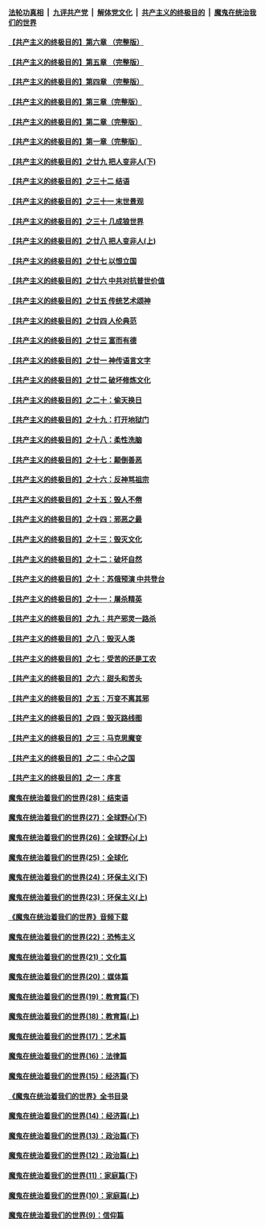 ####  [法轮功真相](../../../../basic/blob/master/README.md?t=05071702) &nbsp;|&nbsp; [九评共产党](../../../../9ping.md/blob/master/README.md?t=05071702) &nbsp;|&nbsp; [解体党文化](../../../../jtdwh.md/blob/master/README.md?t=05071702)  &nbsp;|&nbsp; [共产主义的终极目的](../../../../gczydzjmd.md/blob/master/README.md?t=05071702) &nbsp;|&nbsp; [魔鬼在统治我们的世界](../../../../mgztzwmdsj.md/blob/master/README.md?t=05071702) 

#### [【共产主义的终极目的】第六章 （完整版）](../pages/nsc422/n11428913.md?t=05071702) 

#### [【共产主义的终极目的】第五章 （完整版）](../pages/nsc422/n11428912.md?t=05071702) 

#### [【共产主义的终极目的】第四章 （完整版）](../pages/nsc422/n11428907.md?t=05071702) 

#### [【共产主义的终极目的】第三章（完整版）](../pages/nsc422/n11428848.md?t=05071702) 

#### [【共产主义的终极目的】第二章（完整版）](../pages/nsc422/n11428831.md?t=05071702) 

#### [【共产主义的终极目的】第一章（完整版）](../pages/nsc422/n11417651.md?t=05071702) 

#### [【共产主义的终极目的】之廿九 把人变非人(下)](../pages/nsc422/n11344140.md?t=05071702) 

#### [【共产主义的终极目的】之三十二 结语](../pages/nsc422/n11360535.md?t=05071702) 

#### [【共产主义的终极目的】之三十一 末世景观](../pages/nsc422/n11351129.md?t=05071702) 

#### [【共产主义的终极目的】之三十 几成狼世界](../pages/nsc422/n11348280.md?t=05071702) 

#### [【共产主义的终极目的】之廿八 把人变非人(上)](../pages/nsc422/n11340492.md?t=05071702) 

#### [【共产主义的终极目的】之廿七 以恨立国](../pages/nsc422/n11336944.md?t=05071702) 

#### [【共产主义的终极目的】之廿六 中共对抗普世价值](../pages/nsc422/n11324785.md?t=05071702) 

#### [【共产主义的终极目的】之廿五 传统艺术颂神](../pages/nsc422/n11296396.md?t=05071702) 

#### [【共产主义的终极目的】之廿四 人伦典范](../pages/nsc422/n11296397.md?t=05071702) 

#### [【共产主义的终极目的】之廿三 富而有德](../pages/nsc422/n11283598.md?t=05071702) 

#### [【共产主义的终极目的】之廿一 神传语言文字](../pages/nsc422/n11263265.md?t=05071702) 

#### [【共产主义的终极目的】之廿二 破坏修炼文化](../pages/nsc422/n11245728.md?t=05071702) 

#### [【共产主义的终极目的】之二十：偷天换日](../pages/nsc422/n11238846.md?t=05071702) 

#### [【共产主义的终极目的】之十九：打开地狱门](../pages/nsc422/n11206376.md?t=05071702) 

#### [【共产主义的终极目的】之十八：柔性洗脑](../pages/nsc422/n11199994.md?t=05071702) 

#### [【共产主义的终极目的】之十七：颠倒善恶](../pages/nsc422/n11179782.md?t=05071702) 

#### [【共产主义的终极目的】之十六：反神骂祖宗](../pages/nsc422/n11166798.md?t=05071702) 

#### [【共产主义的终极目的】之十五：毁人不倦](../pages/nsc422/n11166792.md?t=05071702) 

#### [【共产主义的终极目的】之十四：邪恶之最](../pages/nsc422/n11150249.md?t=05071702) 

#### [【共产主义的终极目的】之十三：毁灭文化](../pages/nsc422/n11135227.md?t=05071702) 

#### [【共产主义的终极目的】之十二：破坏自然](../pages/nsc422/n11135214.md?t=05071702) 

#### [【共产主义的终极目的】之十：苏俄预演 中共登台](../pages/nsc422/n11118424.md?t=05071702) 

#### [【共产主义的终极目的】之十一：屠杀精英](../pages/nsc422/n11118442.md?t=05071702) 

#### [【共产主义的终极目的】之九：共产邪灵一路杀](../pages/nsc422/n11114139.md?t=05071702) 

#### [【共产主义的终极目的】之八：毁灭人类](../pages/nsc422/n11108503.md?t=05071702) 

#### [【共产主义的终极目的】之七：受苦的还是工农](../pages/nsc422/n11101809.md?t=05071702) 

#### [【共产主义的终极目的】之六：甜头和苦头](../pages/nsc422/n11096971.md?t=05071702) 

#### [【共产主义的终极目的】之五：万变不离其邪](../pages/nsc422/n11091285.md?t=05071702) 

#### [【共产主义的终极目的】之四：毁灭路线图](../pages/nsc422/n11086284.md?t=05071702) 

#### [【共产主义的终极目的】之三：马克思魔变](../pages/nsc422/n11061941.md?t=05071702) 

#### [【共产主义的终极目的】之二：中心之国](../pages/nsc422/n11047728.md?t=05071702) 

#### [【共产主义的终极目的】之一：序言](../pages/nsc422/n11086077.md?t=05071702) 

#### [魔鬼在统治着我们的世界(28)：结束语](../pages/nsc422/n10936246.md?t=05071702) 

#### [魔鬼在统治着我们的世界(27)：全球野心(下)](../pages/nsc422/n10928319.md?t=05071702) 

#### [魔鬼在统治着我们的世界(26)：全球野心(上)](../pages/nsc422/n10900318.md?t=05071702) 

#### [魔鬼在统治着我们的世界(25)：全球化](../pages/nsc422/n10788205.md?t=05071702) 

#### [魔鬼在统治着我们的世界(24)：环保主义(下)](../pages/nsc422/n10695307.md?t=05071702) 

#### [魔鬼在统治着我们的世界(23)：环保主义(上)](../pages/nsc422/n10688613.md?t=05071702) 

#### [《魔鬼在统治着我们的世界》音频下载](../pages/nsc422/n10635553.md?t=05071702) 

#### [魔鬼在统治着我们的世界(22)：恐怖主义](../pages/nsc422/n10614727.md?t=05071702) 

#### [魔鬼在统治着我们的世界(21)：文化篇](../pages/nsc422/n10597706.md?t=05071702) 

#### [魔鬼在统治着我们的世界(20)：媒体篇](../pages/nsc422/n10586579.md?t=05071702) 

#### [魔鬼在统治着我们的世界(19)：教育篇(下)](../pages/nsc422/n10564808.md?t=05071702) 

#### [魔鬼在统治着我们的世界(18)：教育篇(上)](../pages/nsc422/n10526970.md?t=05071702) 

#### [魔鬼在统治着我们的世界(17)：艺术篇](../pages/nsc422/n10499093.md?t=05071702) 

#### [魔鬼在统治着我们的世界(16)：法律篇](../pages/nsc422/n10485969.md?t=05071702) 

#### [魔鬼在统治着我们的世界(15)：经济篇(下)](../pages/nsc422/n10469975.md?t=05071702) 

#### [《魔鬼在统治着我们的世界》全书目录](../pages/nsc422/n10464261.md?t=05071702) 

#### [魔鬼在统治着我们的世界(14)：经济篇(上)](../pages/nsc422/n10457370.md?t=05071702) 

#### [魔鬼在统治着我们的世界(13)：政治篇(下)](../pages/nsc422/n10448270.md?t=05071702) 

#### [魔鬼在统治着我们的世界(12)：政治篇(上)](../pages/nsc422/n10444576.md?t=05071702) 

#### [魔鬼在统治着我们的世界(11)：家庭篇(下)](../pages/nsc422/n10440961.md?t=05071702) 

#### [魔鬼在统治着我们的世界(10)：家庭篇(上)](../pages/nsc422/n10435448.md?t=05071702) 

#### [魔鬼在统治着我们的世界(9)：信仰篇](../pages/nsc422/n10432159.md?t=05071702) 


